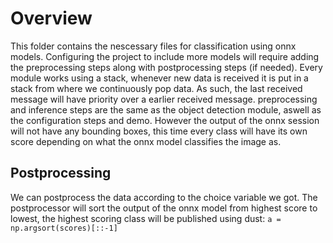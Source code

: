 # Overview #
This folder contains the nescessary files for classification using onnx models. Configuring the project to include more models will require adding the preprocessing steps along with postprocessing steps (if needed). Every module works using a stack, whenever new data is received it is put in a stack from where we continuously pop data. As such, the last received message will have priority over a earlier received message.
preprocessing and inference steps are the same as the object detection module, aswell as the configuration steps and demo. However the output of the onnx session will not have any bounding boxes, this time every class will have its own score depending on what the onnx model classifies the image as.


## Postprocessing ##
We can postprocess the data according to the choice variable we got. The postprocessor will sort the output of the onnx model from highest score to lowest, the highest scoring class will be published using dust:
``` a = np.argsort(scores)[::-1] ```
